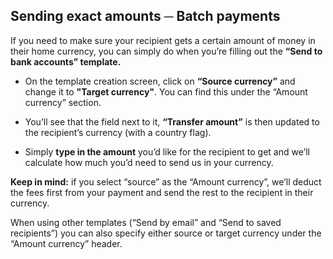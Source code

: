## Sending exact amounts ─ Batch payments  
If you need to make sure your recipient gets a certain amount of money in their home currency, you can simply do when you’re filling out the **“Send to bank accounts” template.**

  * On the template creation screen, click on **“Source currency”** and change it to **"Target currency"**. You can find this under the “Amount currency” section. 

  * You’ll see that the field next to it, **“Transfer amount”** is then updated to the recipient’s currency (with a country flag). 

  * Simply **type in the amount** you’d like for the recipient to get and we’ll calculate how much you’d need to send us in your currency.




 **Keep in mind:** if you select “source” as the “Amount currency”, we’ll deduct the fees first from your payment and send the rest to the recipient in their currency.

When using other templates (“Send by email” and “Send to saved recipients”) you can also specify either source or target currency under the “Amount currency” header.